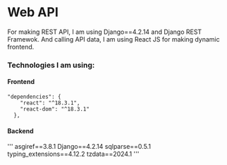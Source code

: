 # Web API
For making REST API, I am using Django==4.2.14 and Django REST Framewok. And calling API data, I am using React JS for making dynamic frontend.

### Technologies I am using:
#### Frontend
```
"dependencies": {
    "react": "^18.3.1",
    "react-dom": "^18.3.1"
  },
```
#### Backend
'''
asgiref==3.8.1
Django==4.2.14
sqlparse==0.5.1
typing_extensions==4.12.2
tzdata==2024.1
'''
